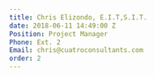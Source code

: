 ```yaml
---
title: Chris Elizondo, E.I.T,S.I.T.
date: 2018-06-11 14:49:00 Z
Position: Project Manager
Phone: Ext. 2
Email: chris@cuatroconsultants.com​​
order: 2
---
```


